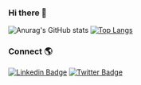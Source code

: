 ### Hi there 👋

<!--**njourou/njourou** is a ✨ _special_ ✨ repository because its `README.md` (this file) appears on your GitHub profile.

Here are some ideas to get you started:-->

<!--🔭 I’m currently working on ...
- 🌱 I’m currently learning ...
- 👯 I’m looking to collaborate on 
- 🤔 I’m looking for help with ...
- 💬 Ask me about ...php
- 📫 How to reach me: ...
- 😄 Pronouns: ...
- ⚡ Fun fact: ...-->


![Anurag's GitHub stats](https://github-readme-stats.vercel.app/api?username=njourou&count_private=true&show_icons=true&theme=radical)
[![Top Langs](https://github-readme-stats.vercel.app/api/top-langs/?username=njourou&layout=compact)](https://github.com/anuraghazra/github-readme-stats)

### Connect 🌎
[![Linkedin Badge](https://img.shields.io/badge/-LinkedIn-blue?style=flat-square&logo=Linkedin&logoColor=white&link=https://www.linkedin.com/in/njoroge-itinga-432186152/)](https://www.linkedin.com/in/njoroge-itinga-432186152/) 
[![Twitter Badge](https://img.shields.io/badge/-Twitter-1ca0f1?style=flat-square&labelColor=1ca0f1&logo=twitter&logoColor=white&link=https://twitter.com/njourou)](https://twitter.com/njourou)





